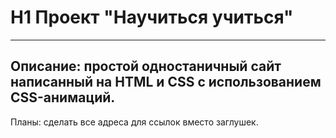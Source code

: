 # H1 Проект "Научиться учиться"  
------ 
Описание: простой одностаничный сайт написанный на HTML и CSS с использованием CSS-анимаций.  
------ 
Планы: сделать все адреса для ссылок вместо заглушек.